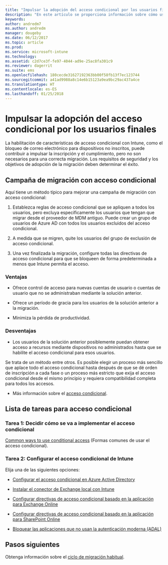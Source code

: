 ```yaml
---
title: "Impulsar la adopción del acceso condicional por los usuarios finales"
description: "En este artículo se proporciona información sobre cómo usar el acceso condicional para impulsar la inscripción de Intune."
keywords: 
author: andredm7
ms.author: andredm
manager: dougeby
ms.date: 06/12/2017
ms.topic: article
ms.prod: 
ms.service: microsoft-intune
ms.technology: 
ms.assetid: c2d7ce3f-fe97-4044-ad9e-25ac8fa301c9
ms.reviewer: dagerrit
ms.suite: ems
ms.openlocfilehash: 180cecde31627192363bb00f58fb13f7ec123744
ms.sourcegitcommit: a41ad9988a8c14e6b15123a9ea9bc29ac437a4ce
ms.translationtype: HT
ms.contentlocale: es-ES
ms.lasthandoff: 01/25/2018
---
```

# <a name="drive-end-user-adoption-with-conditional-access"></a>Impulsar la adopción del acceso condicional por los usuarios finales

La habilitación de características de acceso condicional con Intune, como el bloqueo de correo electrónico para dispositivos no inscritos, puede contribuir a impulsar la inscripción y el cumplimiento, pero no son necesarios para una correcta migración. Los requisitos de seguridad y los objetivos de adopción de la migración deben determinar el éxito.

## <a name="migration-campaign-with-conditional-access"></a>Campaña de migración con acceso condicional

Aquí tiene un método típico para mejorar una campaña de migración con acceso condicional:

1.  Establezca reglas de acceso condicional que se apliquen a todos los usuarios, pero excluya específicamente los usuarios que tengan que migrar desde el proveedor de MDM antiguo. Puede crear un grupo de usuarios de Azure AD con todos los usuarios excluidos del acceso condicional.

2.  A medida que se migren, quite los usuarios del grupo de exclusión de acceso condicional.

3.  Una vez finalizada la migración, configure todas las directivas de acceso condicional para que se bloqueen de forma predeterminada a menos que Intune permita el acceso.

### <a name="advantages"></a>Ventajas

-   Ofrece control de acceso para nuevas cuentas de usuario o cuentas de usuario que no se administraban mediante la solución anterior.

-   Ofrece un período de gracia para los usuarios de la solución anterior a la migración.

-   Minimiza la pérdida de productividad.

### <a name="disadvantages"></a>Desventajas

-   Los usuarios de la solución anterior posiblemente puedan obtener acceso a recursos mediante dispositivos no administrados hasta que se habilite el acceso condicional para esos usuarios.


Se trata de un método entre otros. Es posible elegir un proceso más sencillo que aplace todo el acceso condicional hasta después de que se dé orden de inscripción a cada fase o un proceso más estricto que exija el acceso condicional desde el mismo principio y requiera compatibilidad completa para todos los accesos.

-   Más información sobre el [acceso condicional](conditional-access.md).

## <a name="task-list-for-conditional-access"></a>Lista de tareas para acceso condicional

### <a name="task-1-decide-how-you-are-going-to-implement-conditional-access"></a>Tarea 1: Decidir cómo se va a implementar el acceso condicional

[Common ways to use conditional access](conditional-access-intune-common-ways-use.md) (Formas comunes de usar el acceso condicional).

### <a name="task-2-set-up-intune-conditional-access"></a>Tarea 2: Configurar el acceso condicional de Intune

Elija una de las siguientes opciones:

-   [Configurar el acceso condicional en Azure Active Directory](https://docs.microsoft.com/azure/active-directory/active-directory-conditional-access-azure-portal)

-   [Instalar el conector de Exchange local con Intune](exchange-connector-install.md)

-   [Configurar directivas de acceso condicional basado en la aplicación para Exchange Online](app-based-conditional-access-intune-create.md)

-   [Configurar directivas de acceso condicional basado en la aplicación para SharePoint Online](app-based-conditional-access-intune-create.md)

-   [Bloquear las aplicaciones que no usan la autenticación moderna (ADAL)](app-modern-authentication-block.md)

## <a name="next-steps"></a>Pasos siguientes

Obtenga información sobre el [ciclo de migración habitual](migration-guide-cycle.md).
